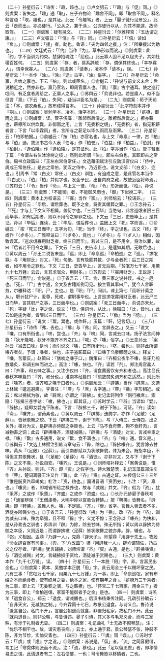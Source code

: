 <!-- { "loadSidebar": true } -->
〔二十〕孙星衍云：「诗传：『趣，趋也。』」◎卢文弨云：「『趣』与『促』同。」◎则虞案：皆失之。「趣」通「取」，庄子齐物论「趣舍不同」，即「取舍不同」。释名释言语：「取，趣也，」是其证。此云「令趣驾」者，上云「晏子徒行见景公」，此云「走而出」，亦必徒行。「公从之，兼于涂」，公亦徒行以从，为其不能逮，故命取驾。
〔二一〕则虞案：疑有挩文。
〔二二〕孙星衍云：「尔雅释宫：『五达谓之康。』」
〔二三〕卢文弨云：「『倍』与『背』同。」◎孙星衍云：「『倍』读如『负』。」◎则虞案：「援」者，助也。鲁语：「夫为四邻之援，」注：「所攀援以为助也。」
〔二四〕文廷式云：「『约』当作『为』，草书形似而讹。」◎则虞案：此「约」字不当训为约束。楚辞招魂注：「屈也。」此云寡人固不足以屈夫子，其如社稷百姓何。
〔二五〕则虞案：「存」者，易系辞疏：「存，谓保其终也。」「幸存寡人」，谓幸保寡人。
〔二六〕则虞案：「请奉」，凌本作「请本」，误。
〔二七〕孙星衍云：「一本作『涂』。『涂』『途』古字，『涂』俗字。」
〔二八〕孙星衍云：「命禀，言给之禀也。下云『柏』，则此或臣名。」◎俞樾云：「孙说与前文义未合；后说稍近之，然亦非也。禀乃官名，即周官廪人也。『禀』『廪』古字通耳。使之巡行氓间，有乏食者周给之，正廪人之事。」◎苏舆云：「俞说非也。若是廪人，似不当但言『禀』（下云『伯』，失同），疑当以臣名为是。」
〔二九〕则虞案：荀子天论注：「本，谓农桑也，」故布缕得言本。
〔三十〕孙星衍云：「此字符刻本并作『期』。」◎则虞案：吴勉学本、凌本、活字本同。
〔三一〕孙星衍云：「薪橑，御雨之具。」◎则虞案：误。管子侈靡：「雕卵然后瀹之，雕橑然后爨之。」橑亦薪也，薪橑所以供炊爨，非御雨之用。上言「无委积之氓」，「无委积」者，指无积薪者言；下言「以毕霖雨」者，言所与之薪足以毕久雨而及雨霁。
〔三二〕孙星衍云：「柏即柏据。」◎俞樾云：「按『柏』亦官名也，与上文『命禀』一律，古『柏』与『伯』通，故汉书古今人表『伯与』作『柏誉』，『伯益』作『柏益』，『伯封』作『柏封』，『逢伯陵』作『逢柏陵』，是其证也。此『柏』字亦当作『伯』。管子轻重丁篇：『令谓左右伯沐涂树之枝，』然则此所谓『伯』，即左右伯也，其职即古之常伯。周书立政篇曰：『王左右常伯常任，』文选藉田赋注引应劭汉官仪曰：『侍中，周成王常伯任。』是古之常伯，犹汉之侍中，乃近臣也。说文攴部：『〈白攴〉，迮也，』引周书『常〈白攴〉常任，』〈白攴〉训迮，有迫成之意，是此官名本当作『〈白攴〉』，『伯』『柏』并假字也。发金予民，出自内府之藏，故使近臣将命焉。」◎苏舆云：「『令』当作『命』，与上文一律，『命』『令』形近而讹。『柏』，孙说是。」
〔三三〕则虞案：「不能御」者，不能御风雨也，「御」下似挩二字。
〔三四〕则虞案：黄本上方校语云：「『寡』当作『家』。」刘师培云：「校语非。」
〔三五〕孙星衍云：「毕后，谓后葬也。既予之金，将责其缓葬之罪。」◎王念孙云：「『死』字与上下文义不相属，盖衍字也。『三日而毕』当绝句，此言巡氓者限三日而毕事，如有后期者，则以不用令之罪罪之也。下文云『三日，吏告毕上，』是其证。孙以『毕后』连读，云：『毕后，谓后葬也，』盖因上文『死』字而误。」◎俞樾云：「按『死三日而毕』五字为句，『死』当作『终』，字之误也。古文『终』字或作『〈歺冬〉』，广雅释诂曰：『〈歺冬〉，竟也，』『〈歺冬〉』与『〈歺人〉』相似，因致误耳。『巡求氓寡用财乏者，终三日而毕』，若过三日，是不用令，将治以罪，故曰『后者若不用令之罪』。下文云『三日，吏告毕上』，是适如其期，无敢后也。」◎黄以周云：「孙王二说皆未是。『巡』即上『命禀巡』『命柏巡』之『巡』，『求氓寡』与『用财乏』对文，『死』句绝，言有隐匿其数，少与金者死；后三日之期者，如不用令之罪也。下文『三日，吏告毕上』，言无后期。『贫氓万七千家，用粟九十七万锺』云云，言其求氓众，用财多。」◎苏舆云：「『寡用财乏』，王说是；『死三日而毕』，俞说是。」◎于省吾云：「王、俞、黄三家之说并误。书之一厄也。『死』、『尸』古字通，金文及古籍斯例习见。按主管其事曰尸，犹今人言职务，尔雅释诂：『职，尸，主也。』是『职』『尸』同训。谏上第七『而职计莫之从』，职计犹尸计，麦尊，死咸，谓职事毕也。上言巡求氓寡用财乏者，此云尸三日而毕，言其职尸之事，三日而毕也。」◎则虞案：「死三日而毕，」俞说亦未允。「死」字疑「比」字之讹，说文：「皆，俱词也，从比。」徐锴曰：「比，皆也。」此云如是施为者，皆限以三日而毕。
〔三六〕孙星衍云：「『撤』当为『彻』。」
〔三七〕孙星衍云：「说文：『鬻，鬻也，或作飦。』玉篇：『飦，记言切。』」
〔三八〕孙星衍云：「诗传『弗，去也。』『拂』与『弗』同，言屏去之。」又云：「说文『嗛，口有所衔也。』『哜，尝也。』『齐』与『哜』同，言减去口味。扬子法言问神篇：『狄牙能喊，狄牙不能齐不齐之口。』『喊』亦『嗛』俗字。」◎王念孙云：「案孙云『减去口味』是也；而引说文『嗛，口有所衔也』，『哜，尝也』，则非此所谓嗛齐者矣。予谓：嗛者，快也，庄子盗跖篇曰：『口嗛于刍豢醪醴之味。』释文：『嗛，苦簟反。』赵策曰：『膳啖之嗛于口，』魏策曰：『齐桓公夜半不嗛，易牙乃煎敖燔炙，和调五味而进之。』高注：『嗛，快也。『齐』读若『剂』。郑注周官盐人曰：『齐事，和五味之事。』又注少仪曰：『齐，谓食羹酱饮有齐和者也。』高注吕氏春秋本味篇曰：『齐，和分也。』淮南本经篇曰：『煎敖焚炙调齐和之适然。』则此所云『嗛齐』者，谓齐和之嗛于口者也。」◎洪颐烜云：「『辟拂』当作『辟席』。文选上林赋『逡巡避廗』，李善注：『「廗」与「席」古字通。』『廗』『拂』字形相近。或云：席以拂拭为敬，故『辟席』亦谓之『辟拂』。史记孟轲列传『侧行襒席』，索隐：『张揖三苍字诂：「襒，拂也，」』即其证。」◎苏时学云：「『辟』当读如『嬖』，『辟拂』，疑即女嬖充下陈者。下言：『辟拂三千，谢于下陈』，可证。『齐』读如『斋』，『嗛齐』，谓茹素也。」◎黄以周云：「『辟拂』迭韵字，亦作『〈足敝〉〈足薛〉』，皆状歌舞之貌。下云『辟拂三千，谢于下陈』，与『人侍三，士侍四，出之关外』相对为文，是辟拂亦侍御之幸臣也。上云『马不食府粟，狗不食飦肉』，言减物畜之饲；此云『辟拂嗛齐，酒徒减赐』，『辟拂』与『酒徒』对文，言减幸臣之禄。『嗛』『歉』古多通用，说文『歉，食不满也。』『齐』与『哜』通。音义是。」◎苏舆云：「文选上林赋注引韩诗章句云：『辟，除也。』『辟拂嗛齐』，犹言除去甘味。黄从『〈足敝〉〈足薛〉』，而引南都赋以为状歌舞貌，殊为未合。既指幸臣，不得但言其歌舞状，且『〈足敝〉〈足薛〉』与『酒徒』，亦非对文，又与下『谢于下陈』之文不类，孙说自安。『嗛齐』，王说是。」◎刘师培补释云：「案黄说是，惟『齐』从孙说，则非。『齐』即『资』之假字也。诗大雅楚茨，礼记玉藻篇郑注引作『荠』，楚词离骚王注又作『薋』，此『齐』『资』古通之证。左传僖公三十三年『惟是脯资饩牵竭矣』杜注：『资，粮也。』国语晋语『资困穷』，韦注：『资，禀也。』『嗛资』者，即减省所给之禄养也，故与『减赐』并文，『齐』假为『资』，犹『采荠』之或作『采薋』，『齐盛』之或作『资盛』也。」◎长孙元龄晏子春秋考云：「通鉴辨误：『王僧虔奏，大明中即以宫悬合鞞拂。』按『鞞拂』皆舞名。『辟拂』即『鞞拂』，盖舞人也。嗛，不足貌。『齐』，『赍』省字。言舞人赍去者不多，酒徒亦所赐少也。」◎于省吾云：「孙星衍改『拂』为『弗』，改『齐』为『哜』，训为减去口味，殊为牵强，且不释『辟』字，义尤不憭；王念孙以『嗛齐』为快和，是从孙弗去之训也；苏舆训『辟』为除，除去甘味，殊无所指；黄以周以辟拂为侍御之幸臣，义则近是；而谓辟拂襒〈足薛〉皆状歌舞之貌亦非。辟，辅也，与『弼』义相因。盂鼎『乃辟一人』，克鼎『辟天子』，师望鼎『用辟于先王』，牧殷『命女辟百寮有司事』，〈舆，下“八改皿”〉盨『用辟我一人』，辟均谓辅佐，乃古义之仅存者。『辟拂』犹言辅拂，刘师培谓『齐』『资』古通，是也；『辟拂嗛资』与『酒徒减赐』对文，言辅拂损于资给，酒徒减于赏赐也。」
〔三九〕则虞案：黄本作「九千七万锺」，误。
〔四十〕孙星衍云：「一本脱『用』字，非。言富民出金也。」◎则虞案：黄本、吴勉学本正脱「用」字。此云用金三千以赐坏室之民。凡有三事：「贫氓万七千家，用粟九十七万锺」为一事，即上「命禀巡氓，家有布缕之本而绝食者，使有终月之委，绝本之家，使有期年之食」。「薪橑万三千乘者」为二事，即上云「无委积之氓，与之薪橑」也。「怀宝二千七百家，用金三千」者为三事，即上「命柏巡氓，家室不能御者予之金」是也。
〔四一〕则虞案：诗羔羊「退食自公」，郑云：「退食，谓减膳也。」后汉书杨秉传注同。孔疏引孙毓云：「自非天灾，无减膳之制。」今齐霖雨十七日，故景公退食，与诗义合。鲁诗说「退食自公，私门不开」，言自公朝退而就食，非退归私家，故私门不开。此云「就内退食」，则非公朝，与鲁诗违。晏子引诗，其义多与毛郑义合，而与三家殊，有涉于礼制者尤显。
〔四二〕则虞案：礼记曲礼「士无故不彻琴瑟」，注：「忧乐不相干也。故，谓灾患丧病。」云士，亦上通于君。景公琴瑟不张，钟鼓不陈，非为节俭，实恤灾眚也。
〔四三〕孙星衍云：「『虞』同『娱』。」◎苏时学云：「『虞』或『虑』字之讹。」◎则虞案：苏说是。「留」者，「流」之同音假借，考工记「寒奠体则张而不流」，注：「流，移也。」此云「足以留思虑」者，即移情易虑之谓。此请退者有二：左右便嬖，一也；可令舞歌以移情者，二也。
